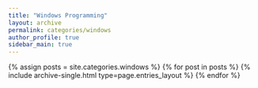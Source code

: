 ```yaml
---
title: "Windows Programming"
layout: archive
permalink: categories/windows
author_profile: true
sidebar_main: true
---
```


{% assign posts = site.categories.windows %}
{% for post in posts %} {% include archive-single.html type=page.entries_layout %} {% endfor %}
